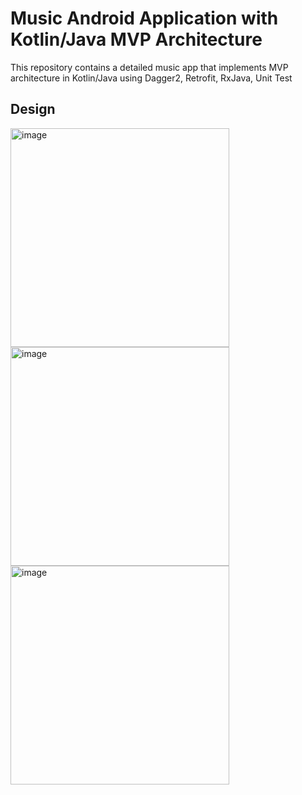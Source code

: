 # Music Android Application with Kotlin/Java MVP Architecture

This repository contains a detailed music app that implements MVP architecture in Kotlin/Java using Dagger2, Retrofit, RxJava, Unit Test
 
 

## Design


  <img src="https://github.com/melikeey/Music-Melikeey/blob/master/ss/ss1.png" width="350" alt="image">
  <img src="https://github.com/melikeey/Music-Melikeey/blob/master/ss/ss2.png" width="350" alt="image">
  <img src="https://github.com/melikeey/Music-Melikeey/blob/master/ss/ss3.png" width="350" alt="image">

